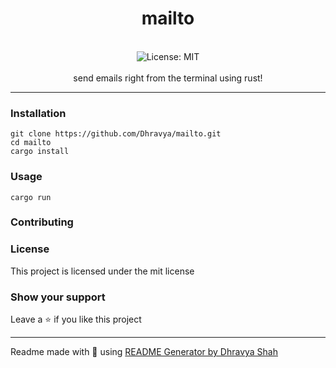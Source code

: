 <div align="center">
<h1 align="center">mailto</h1>
<br />
<img alt="License: MIT" src="https://img.shields.io/badge/License-MIT-blue.svg" /><br>
<br>
send emails right from the terminal using rust!
</div>

***

### Installation
```
git clone https://github.com/Dhravya/mailto.git
cd mailto
cargo install
```

### Usage
```
cargo run
```

### Contributing

### License
This project is licensed under the mit license
### Show your support
Leave a ⭐ if you like this project

***
Readme made with 💖 using [README Generator by Dhravya Shah](https://github.com/Dhravya/readme-generator)